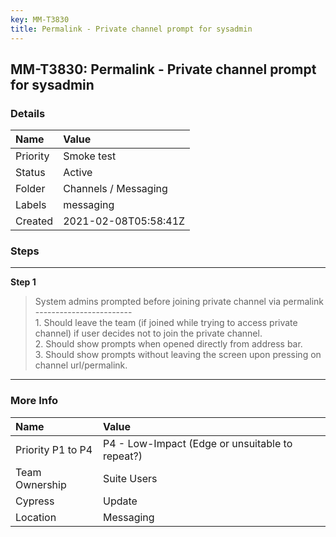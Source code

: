 ```yaml
---
key: MM-T3830
title: Permalink - Private channel prompt for sysadmin
---
```


## MM-T3830: Permalink - Private channel prompt for sysadmin

### Details

| Name     | Value                |
| :------- | :------------------- |
| Priority | Smoke test           |
| Status   | Active               |
| Folder   | Channels / Messaging |
| Labels   | messaging            |
| Created  | 2021-02-08T05:58:41Z |

### Steps

<hr/>

**Step 1**

> <article>System admins prompted before joining private channel via permalink<br>------------------------<br>1. Should leave the team (if joined while trying to access private channel) if user decides not to join the private channel.<br>2. Should show prompts when opened directly from address bar.<br>3. Should show prompts without leaving the screen upon pressing on channel url/permalink.</article>

<hr/>

### More Info

| Name              | Value                                           |
| :---------------- | :---------------------------------------------- |
| Priority P1 to P4 | P4 - Low-Impact (Edge or unsuitable to repeat?) |
| Team Ownership    | Suite Users                                     |
| Cypress           | Update                                          |
| Location          | Messaging                                       |
